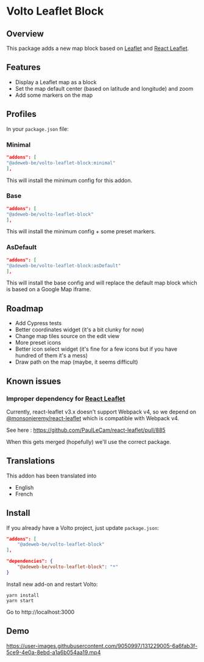 # Volto Leaflet Block

## Overview

This package adds a new map block based on [Leaflet](https://github.com/Leaflet/Leaflet) and [React Leaflet](https://github.com/PaulLeCam/react-leaflet).

## Features

- Display a Leaflet map as a block
- Set the map default center (based on latitude and longitude) and zoom
- Add some markers on the map

## Profiles
In your `package.json` file: 
### Minimal
```JSON
"addons": [
"@adeweb-be/volto-leaflet-block:minimal"
],
```
This will install the minimum config for this addon.

### Base
```JSON
"addons": [
"@adeweb-be/volto-leaflet-block"
],
```
This will install the minimum config + some preset markers.

### AsDefault
```JSON
"addons": [
"@adeweb-be/volto-leaflet-block:asDefault"
],
```
This will install the base config and will replace the default map block
which is based on a Google Map iframe.


## Roadmap

- Add Cypress tests
- Better coordinates widget (it's a bit clunky for now)
- Change map tiles source on the edit view
- More preset icons
- Better icon select widget (it's fine for a few icons but if you have hundred of them it's a mess)
- Draw path on the map (maybe, it seems difficult)


## Known issues
### Improper dependency for [React Leaflet](https://github.com/PaulLeCam/react-leaflet)
 
Currently, react-leaflet v3.x doesn't support Webpack v4, so we depend on [@monsonjeremy/react-leaflet](https://www.npmjs.com/package/@monsonjeremy/react-leaflet) 
which is compatible with Webpack v4. 

See here : https://github.com/PaulLeCam/react-leaflet/pull/885

When this gets merged (hopefully) we'll use the correct package.

## Translations

This addon has been translated into

- English
- French

## Install

If you already have a Volto project, just update `package.json`:

```JSON
"addons": [
    "@adeweb-be/volto-leaflet-block"
],

"dependencies": {
    "@adeweb-be/volto-leaflet-block": "*"
}
```

Install new add-on and restart Volto:

```shell
yarn install
yarn start
```

Go to http://localhost:3000

## Demo


https://user-images.githubusercontent.com/9050997/131229005-6a6fab3f-5ce9-4e0a-8ebd-a1a6b054aa19.mp4

